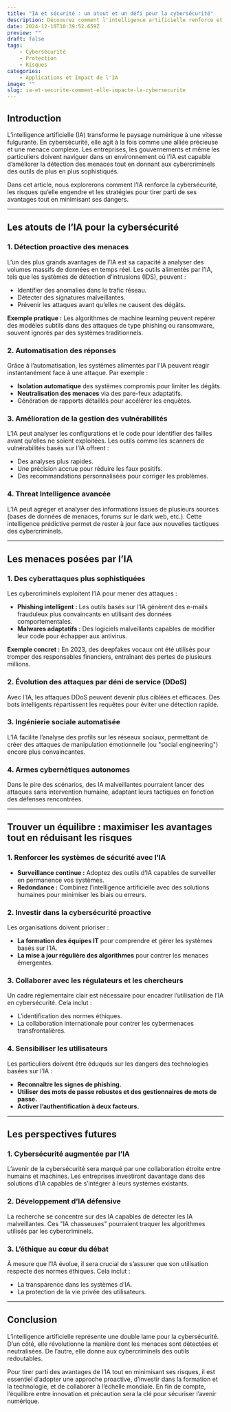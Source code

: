 ```yaml
---
title: "IA et sécurité : un atout et un défi pour la cybersécurité"
description: Découvrez comment l'intelligence artificielle renforce et menace la cybersécurité à travers des cas pratiques et des solutions innovantes.
date: 2024-12-10T10:39:52.659Z
preview: ""
draft: false
tags:
    - Cybersécurité
    - Protection
    - Risques
categories:
    - Applications et Impact de l'IA
image: ""
slug: ia-et-securite-comment-elle-impacte-la-cybersecurite
---
```

## Introduction

L’intelligence artificielle (IA) transforme le paysage numérique à une vitesse fulgurante. En cybersécurité, elle agit à la fois comme une alliée précieuse et une menace complexe. Les entreprises, les gouvernements et même les particuliers doivent naviguer dans un environnement où l’IA est capable d’améliorer la détection des menaces tout en donnant aux cybercriminels des outils de plus en plus sophistiqués.

Dans cet article, nous explorerons comment l’IA renforce la cybersécurité, les risques qu’elle engendre et les stratégies pour tirer parti de ses avantages tout en minimisant ses dangers.

---

## Les atouts de l’IA pour la cybersécurité

### 1. **Détection proactive des menaces**
L’un des plus grands avantages de l’IA est sa capacité à analyser des volumes massifs de données en temps réel. Les outils alimentés par l’IA, tels que les systèmes de détection d’intrusions (IDS), peuvent :
- Identifier des anomalies dans le trafic réseau.
- Détecter des signatures malveillantes.
- Prévenir les attaques avant qu’elles ne causent des dégâts.

**Exemple pratique :** Les algorithmes de machine learning peuvent repérer des modèles subtils dans des attaques de type phishing ou ransomware, souvent ignorés par des systèmes traditionnels.

### 2. **Automatisation des réponses**
Grâce à l’automatisation, les systèmes alimentés par l’IA peuvent réagir instantanément face à une attaque. Par exemple :
- **Isolation automatique** des systèmes compromis pour limiter les dégâts.
- **Neutralisation des menaces** via des pare-feux adaptatifs.
- Génération de rapports détaillés pour accélérer les enquêtes.

### 3. **Amélioration de la gestion des vulnérabilités**
L’IA peut analyser les configurations et le code pour identifier des failles avant qu’elles ne soient exploitées. Les outils comme les scanners de vulnérabilités basés sur l’IA offrent :
- Des analyses plus rapides.
- Une précision accrue pour réduire les faux positifs.
- Des recommandations personnalisées pour corriger les problèmes.

### 4. **Threat Intelligence avancée**
L’IA peut agréger et analyser des informations issues de plusieurs sources (bases de données de menaces, forums sur le dark web, etc.). Cette intelligence prédictive permet de rester à jour face aux nouvelles tactiques des cybercriminels.

---

## Les menaces posées par l’IA

### 1. **Des cyberattaques plus sophistiquées**
Les cybercriminels exploitent l’IA pour mener des attaques :
- **Phishing intelligent :** Les outils basés sur l’IA génèrent des e-mails frauduleux plus convaincants en utilisant des données comportementales.
- **Malwares adaptatifs :** Des logiciels malveillants capables de modifier leur code pour échapper aux antivirus.

**Exemple concret :** En 2023, des deepfakes vocaux ont été utilisés pour tromper des responsables financiers, entraînant des pertes de plusieurs millions.

### 2. **Évolution des attaques par déni de service (DDoS)**
Avec l’IA, les attaques DDoS peuvent devenir plus ciblées et efficaces. Des bots intelligents répartissent les requêtes pour éviter une détection rapide.

### 3. **Ingénierie sociale automatisée**
L’IA facilite l’analyse des profils sur les réseaux sociaux, permettant de créer des attaques de manipulation émotionnelle (ou "social engineering") encore plus convaincantes.

### 4. **Armes cybernétiques autonomes**
Dans le pire des scénarios, des IA malveillantes pourraient lancer des attaques sans intervention humaine, adaptant leurs tactiques en fonction des défenses rencontrées.

---

## Trouver un équilibre : maximiser les avantages tout en réduisant les risques

### 1. **Renforcer les systèmes de sécurité avec l’IA**
- **Surveillance continue :** Adoptez des outils d’IA capables de surveiller en permanence vos systèmes.
- **Redondance :** Combinez l’intelligence artificielle avec des solutions humaines pour minimiser les biais ou erreurs.

### 2. **Investir dans la cybersécurité proactive**
Les organisations doivent prioriser :
- **La formation des équipes IT** pour comprendre et gérer les systèmes basés sur l’IA.
- **La mise à jour régulière des algorithmes** pour contrer les menaces émergentes.

### 3. **Collaborer avec les régulateurs et les chercheurs**
Un cadre réglementaire clair est nécessaire pour encadrer l’utilisation de l’IA en cybersécurité. Cela inclut :
- L’identification des normes éthiques.
- La collaboration internationale pour contrer les cybermenaces transfrontalières.

### 4. **Sensibiliser les utilisateurs**
Les particuliers doivent être éduqués sur les dangers des technologies basées sur l’IA :
- **Reconnaître les signes de phishing.**
- **Utiliser des mots de passe robustes et des gestionnaires de mots de passe.**
- **Activer l’authentification à deux facteurs.**

---

## Les perspectives futures

### 1. **Cybersécurité augmentée par l’IA**
L’avenir de la cybersécurité sera marqué par une collaboration étroite entre humains et machines. Les entreprises investiront davantage dans des solutions d’IA capables de s’intégrer à leurs systèmes existants.

### 2. **Développement d’IA défensive**
La recherche se concentre sur des IA capables de détecter les IA malveillantes. Ces "IA chasseuses" pourraient traquer les algorithmes utilisés par les cybercriminels.

### 3. **L’éthique au cœur du débat**
À mesure que l’IA évolue, il sera crucial de s’assurer que son utilisation respecte des normes éthiques. Cela inclut :
- La transparence dans les systèmes d’IA.
- La protection de la vie privée des utilisateurs.

---

## Conclusion

L’intelligence artificielle représente une double lame pour la cybersécurité. D’un côté, elle révolutionne la manière dont les menaces sont détectées et neutralisées. De l’autre, elle donne aux cybercriminels des outils redoutables. 

Pour tirer parti des avantages de l’IA tout en minimisant ses risques, il est essentiel d’adopter une approche proactive, d’investir dans la formation et la technologie, et de collaborer à l’échelle mondiale. En fin de compte, l’équilibre entre innovation et précaution sera la clé pour sécuriser l’avenir numérique.
